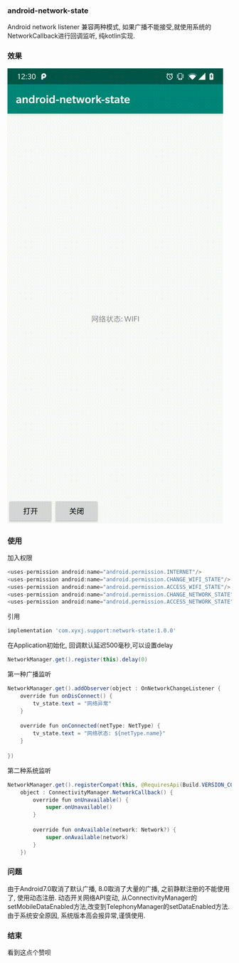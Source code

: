 ### android-network-state
Android network listener 兼容两种模式, 如果广播不能接受,就使用系统的NetworkCallback进行回调监听, 纯kotlin实现.

### 效果
![image](https://raw.githubusercontent.com/ixyxj/android-network-state/master/screenshot/screenshot.gif)

### 使用
加入权限
```java
<uses-permission android:name="android.permission.INTERNET"/>
<uses-permission android:name="android.permission.CHANGE_WIFI_STATE"/>
<uses-permission android:name="android.permission.ACCESS_WIFI_STATE"/>
<uses-permission android:name="android.permission.CHANGE_NETWORK_STATE"/>
<uses-permission android:name="android.permission.ACCESS_NETWORK_STATE"/>
```
引用
```gradle
implementation 'com.xyxj.support:network-state:1.0.0'
```
在Application初始化, 回调默认延迟500毫秒,可以设置delay
```java
NetworkManager.get().register(this).delay(0)
```
第一种广播监听
```java
NetworkManager.get().addObserver(object : OnNetworkChangeListener {
    override fun onDisConnect() {
        tv_state.text = "网络异常"
    }

    override fun onConnected(netType: NetType) {
        tv_state.text = "网络状态: ${netType.name}"
    }

})
```
第二种系统监听
```java
NetworkManager.get().registerCompat(this, @RequiresApi(Build.VERSION_CODES.LOLLIPOP)
    object : ConnectivityManager.NetworkCallback() {
        override fun onUnavailable() {
            super.onUnavailable()
        }

        override fun onAvailable(network: Network?) {
            super.onAvailable(network)
        }
    })
```

### 问题
由于Android7.0取消了默认广播, 8.0取消了大量的广播, 之前静默注册的不能使用了, 使用动态注册.
动态开关网络API变动, 从ConnectivityManager的setMobileDataEnabled方法,改变到TelephonyManager的setDataEnabled方法.
由于系统安全原因, 系统版本高会报异常,谨慎使用.

### 结束
看到这点个赞呗

